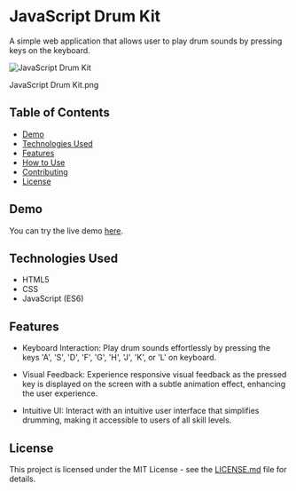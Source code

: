 # JavaScript Drum Kit

A simple web application that allows user to play drum sounds by pressing keys on the keyboard.

![JavaScript Drum Kit](https://github.com/somayehva/JavaScript-Drum-Kit/assets/104285575/9d6cbd77-7048-4b2e-aedf-3c78807b09c1)

JavaScript Drum Kit.png
## Table of Contents
- [Demo](#demo)
- [Technologies Used](#technologies-used)
- [Features](#features)
- [How to Use](#how-to-use)
- [Contributing](#contributing)
- [License](#license)

## Demo

You can try the live demo [here](link-to-your-live-demo).

## Technologies Used

- HTML5
- CSS
- JavaScript (ES6)

## Features

- Keyboard Interaction: Play drum sounds effortlessly by pressing the keys 'A', 'S', 'D', 'F', 'G', 'H', 'J', 'K', or 'L' on keyboard.

- Visual Feedback: Experience responsive visual feedback as the pressed key is displayed on the screen with a subtle animation effect, enhancing the user experience.

- Intuitive UI: Interact with an intuitive user interface that simplifies drumming, making it accessible to users of all skill levels.

## License

This project is licensed under the MIT License - see the [LICENSE.md](LICENSE.md) file for details.

